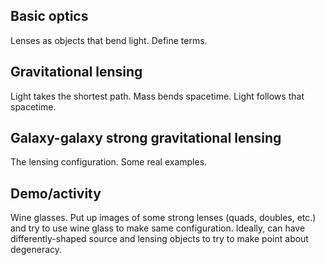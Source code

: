 ## Basic optics

Lenses as objects that bend light. Define terms.

## Gravitational lensing

Light takes the shortest path. Mass bends spacetime. Light follows that spacetime.

## Galaxy-galaxy strong gravitational lensing

The lensing configuration. Some real examples.

## Demo/activity

Wine glasses. Put up images of some strong lenses (quads, doubles, etc.) and try to use wine glass to make same configuration. Ideally, can have differently-shaped source and lensing objects to try to make point about degeneracy.